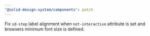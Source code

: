 ```yaml
---
'@solid-design-system/components': patch
---
```


Fix `sd-step` label alignment when `not-interactive` attribute is set and browsers minimum font size is defined.
